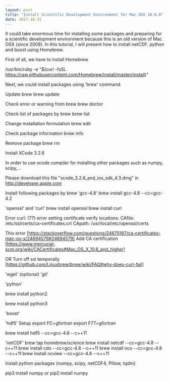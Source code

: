 ```yaml
---
layout: post
title: "Install Scientific Development Environment for Mac OSX 10.6.8"
date: 2017-10-31
---
```


It could take enormous time for installing some packages and preparing for a scientific development environment because this is an old version of Mac OSX (since 2009). In this tutorial, I will present how to install netCDF, python and boost using Homebrew.

First of all, we have to install Homebrew

/usr/bin/ruby -e "$(curl -fsSL https://raw.githubusercontent.com/Homebrew/install/master/install)"

Next, we could install packages using 'brew' command.

Update brew
brew update

Check error or warning from brew
brew doctor

Check list of packages by brew
brew list

Change installation formulation
brew edit <package name>

Check package information
brew info <package name>

Remove package 
brew rm <package name>

Install XCode 3.2.6

In order to use xcode compiler for installing other packages such as numpy, scipy,...

Please download this file "xcode_3.2.6_and_ios_sdk_4.3.dmg" in http://developer.apple.com

Install following packages by brew
'gcc-4.8'
brew install gcc-4.8 --cc=gcc-4.2

'openssl' and 'curl'
brew install openssl
brew install curl

Error
curl: (77) error setting certificate verify locations:
CAfile: /etc/ssl/certs/ca-certificates.crt
CApath: /usr/local/etc/openssl/certs

This error [https://stackoverflow.com/questions/24675167/ca-certificates-mac-os-x/24694579#24694579]
Add CA certification [https://www.mercurial-scm.org/wiki/CACertificates#Mac_OS_X_10.6_and_higher]

OR
Turn off ssl temporally [https://github.com/Linuxbrew/brew/wiki/FAQ#why-does-curl-fail]

'wget' (optional)
'git'

'python'

brew install python2

brew install python3

'boost'

'hdf5'
Setup 
export FC=gfortran
export F77=gfortran

brew install hdf5 --cc=gcc-4.8 --c++11

'netCDF'
brew tap homebrew/science
brew install netcdf --cc=gcc-4.8 --c++11
brew install cdo --cc=gcc-4.8 --c++11
brew install nco --cc=gcc-4.8 --c++11
brew install ncview --cc=gcc-4.8 --c++11

Install python packages {numpy, scipy, netCDF4, Pillow, tqdm}

pip3 install numpy or pip2 install numpy
